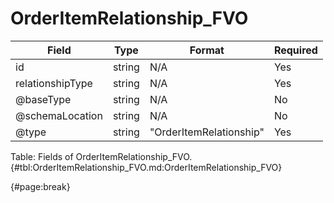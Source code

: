 <!--
    ATTENTION: This file was generated via gradle!
               Do NOT manually edit this file! Any such changes will be overwritten!
-->

# OrderItemRelationship_FVO

| Field | Type | Format | Required |
| ------- | ------- | ------- | --- |
| id | string | N/A | Yes |
| relationshipType | string | N/A | Yes |
| @baseType | string | N/A | No |
| @schemaLocation | string | N/A | No |
| @type | string | "OrderItemRelationship" | Yes |

Table: Fields of OrderItemRelationship_FVO. {#tbl:OrderItemRelationship_FVO.md:OrderItemRelationship_FVO}

{#page:break}
